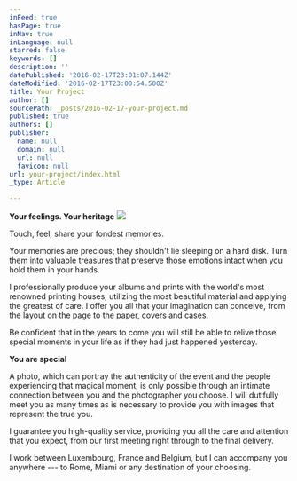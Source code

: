 ```yaml
---
inFeed: true
hasPage: true
inNav: true
inLanguage: null
starred: false
keywords: []
description: ''
datePublished: '2016-02-17T23:01:07.144Z'
dateModified: '2016-02-17T23:00:54.500Z'
title: Your Project
author: []
sourcePath: _posts/2016-02-17-your-project.md
published: true
authors: []
publisher:
  name: null
  domain: null
  url: null
  favicon: null
url: your-project/index.html
_type: Article

---
```

**Your feelings. Your heritage**
![](https://the-grid-user-content.s3-us-west-2.amazonaws.com/de6f1d87-738e-4d6a-8727-a8cebcd0bbcb.jpg)

Touch, feel, share your fondest memories.

Your memories are precious; they shouldn't lie sleeping on a hard disk. Turn them into valuable treasures that preserve those emotions intact when you hold them in your hands.

I professionally produce your albums and prints with the world's most renowned printing houses, utilizing the most beautiful material and applying the greatest of care. I offer you all that your imagination can conceive, from the layout on the page to the paper, covers and cases.

Be confident that in the years to come you will still be able to relive those special moments in your life as if they had just happened yesterday.

**You are special**

A photo, which can portray the authenticity of the event and the people experiencing that magical moment, is only possible through an intimate connection between you and the photographer you choose. I will dutifully meet you as many times as is necessary to provide you with images that represent the true you.

I guarantee you high-quality service, providing you all the care and attention that you expect, from our first meeting right through to the final delivery.

I work between Luxembourg, France and Belgium, but I can accompany you anywhere --- to Rome, Miami or any destination of your choosing.